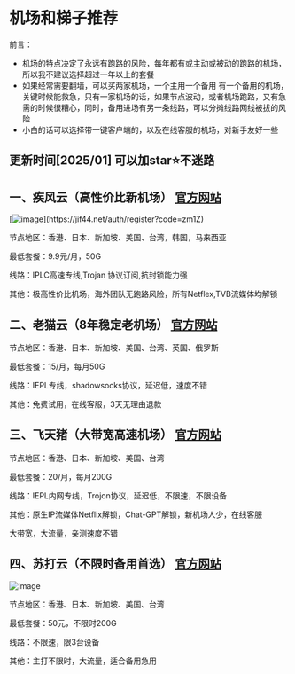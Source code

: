 
# 机场和梯子推荐


前言：

- 机场的特点决定了永远有跑路的风险，每年都有或主动或被动的跑路的机场，所以我不建议选择超过一年以上的套餐
- 如果经常需要翻墙，可以买两家机场，一个主用一个备用 有一个备用的机场，关键时候能救急，只有一家机场的话，如果节点波动，或者机场跑路，又有急需的时候很糟心，同时，备用进场有另一条线路，可以分摊线路网线被拔的风险
- 小白的话可以选择带一键客户端的，以及在线客服的机场，对新手友好一些

## 更新时间[2025/01] 可以加star⭐不迷路




## 一、疾风云（高性价比新机场） [官方网站](https://jif44.net/auth/register?code=zm1Z)
[![image]([https://pharmacy-express.top/images/hdr/bg_5.jpg](https://github.com/user-attachments/assets/a3d30c86-28f6-4754-8d17-177b6431d65a))](https://jif44.net/auth/register?code=zm1Z)


节点地区：香港、日本、新加坡、美国、台湾，韩国，马来西亚

最低套餐：9.9元/月，50G

线路：IPLC高速专线,Trojan 协议订阅,抗封锁能力强

其他：极高性价比机场，海外团队无跑路风险，所有Netflex,TVB流媒体均解锁



## 二、老猫云（8年稳定老机场） [官方网站](https://laomao.biz/?path=register&code=zTjmRwqk)

节点地区：香港、日本、新加坡、美国、台湾、英国、俄罗斯

最低套餐：15/月，每月50G

线路：IEPL专线，shadowsocks协议，延迟低，速度不错

其他：免费试用，在线客服，3天无理由退款



## 三、飞天猪（大带宽高速机场） [官方网站](https://ftzcc01.fliggycloud.pro/#/register?code=S9jZqY2O)

节点地区：香港、日本、新加坡、美国、台湾

最低套餐：20/月，每月200G

线路：IEPL内网专线，Trojon协议，延迟低，不限速，不限设备

其他：原生IP流媒体Netflix解锁，Chat-GPT解锁，新机场人少，在线客服

大带宽，大流量，亲测速度不错





## 四、苏打云（不限时备用首选） [官方网站](https://b.sudayun.top/#/register?code=QlGMppj1)
![image](https://github.com/user-attachments/assets/61a7a5b3-c8bf-404f-9135-665b8dd1b75f)


节点地区：香港、日本、新加坡、美国、台湾

最低套餐：50元，不限时200G

线路：不限速，限3台设备

其他：主打不限时，大流量，适合备用急用


